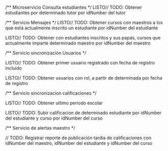 /** Microservicio Consulta estudiantes */
LISTO// TODO: Obtener estudiantes por determinado tutor por idNumber del tutor

/** Servicio Mensajes */
LISTO// TODO: Obtener cursos con maestros a los que está actualmente inscrito un estudiante por idNumber del estudiante

LISTO// TODO: Obtener con estudiantes inscritos y sus papás, cursos que actualmente imparte determinado maestro por idNumber del maestro

/** Servicio sincronización Usuarios */

LISTO// TODO: Obtener primer usuario registrado con fecha de registro incluido

LISTO// TODO: Obtener usuarios con rol, a partir de determinada por fecha de registro

/** Servicio sincronizacion calificaciones */

LISTO// TODO: Obtener ultimo periodo escolar

LISTO// TODO: Subir calificacion de determinado estudiante por idNumber del estudiante y curso por idNumber del curso

/** Servicio de alertas maestro */

// TODO: Registrar reporte de publicación tardia de calificaciones con idNumber del maestro, idNumber del estudiante y idNumber del curso
